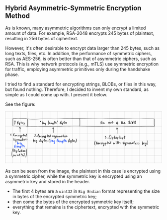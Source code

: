 ## Hybrid Asymmetric-Symmetric Encryption Method

As is known, many asymmetric algorithms can only encrypt a limited amount of data. 
For example, RSA-2048 encrypts 245 bytes of plaintext, resulting in 256 bytes of ciphertext.

However, it's often desirable to encrypt data larger than 245 bytes, such as long texts, files, etc. 
In addition, the performance of symmetric ciphers, such as AES-256, is often better than that of 
asymmetric ciphers, such as RSA. This is why network protocols (e.g., mTLS) use symmetric encryption for 
traffic, employing asymmetric primitives only during the handshake phase.

I tried to find a standard for encrypting strings, BLOBs, or files in this way, but found nothing. 
Therefore, I decided to invent my own standard, as simple as I could come up with. I present it below.

See the figure:

![Hybrid asymmetric-symetric encryption.png](5.%20Hybrid%20asymmetric-symetric%20encryption.png)

As can be seen from the image, the plaintext in this case is encrypted using a symmetric cipher, while the symmetric 
key is encrypted using an asymmetric key and stored in the header.

- The first 4 bytes are a `uint32` in `Big Endian` format representing the size in bytes of the encrypted symmetric key;
- then come the bytes of the encrypted symmetric key itself; 
- everything that remains is the ciphertext, encrypted with the symmetric key.
